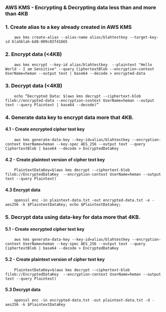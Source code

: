 ###  AWS KMS - Encrypting & Decrypting data less than and more than 4KB

###  	1. Create alias to a key already created in AWS KMS
        aws kms create-alias --alias-name alias/blahtestkey --target-key-id blahblah-bd8-009c02f41665 

###  	2. Encrypt data (<4KB)
        aws kms encrypt --key-id alias/blahtestkey  --plaintext "Hello World - I am Sensitive" --query CiphertextBlob --encryption-context UserName=heman --output text | base64 --decode > encrypted-data

###     3. Decrypt data (<4KB)
        echo “Decrypted Data: $(aws kms decrypt --ciphertext-blob fileb://encrypted-data --encryption-context UserName=heman --output text --query Plaintext | base64 --decode)”
     
###     4. Generate data key to encrypt data more that 4KB. 
####    4.1 - Create encrypted cipher text key
        aws kms generate-data-key --key-id=alias/blahtestkey --encryption-context UserName=heman --key-spec AES_256 --output text --query CiphertextBlob | base64 --decode > EncryptedDataKey
	
####    4.2 - Create plaintext version of cipher text key
        PlaintextDataKey=$(aws kms decrypt --ciphertext-blob fileb://EncryptedDataKey  --encryption-context UserName=heman --output text --query Plaintext)

####    4.3 Encrypt data
        openssl enc -in plaintext-data.txt -out encrypted-data.txt -e -aes256 -k $PlaintextDataKey; echo $PlaintextDatakey; 
	
###     5. Decrypt data using data-key for data more that 4KB. 
####    5.1 - Create encrypted cipher text key
        aws kms generate-data-key --key-id=alias/blahtestkey --encryption-context UserName=heman --key-spec AES_256 --output text --query CiphertextBlob | base64 --decode > EncryptedDataKey
	
####    5.2 - Create plaintext version of cipher text key
        PlaintextDataKey=$(aws kms decrypt --ciphertext-blob fileb://EncryptedDataKey  --encryption-context UserName=heman --output text --query Plaintext)
	
####    5.3 Decrypt data
        openssl enc -in encrypted-data.txt -out plaintext-data.txt -d -aes256 -k $PlaintextDataKey
